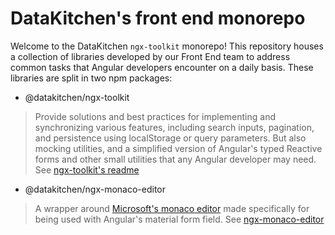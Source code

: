 # DataKitchen's front end monorepo 

Welcome to the DataKitchen `ngx-toolkit` monorepo! This repository houses a collection of libraries developed by our Front End team to address common tasks that Angular developers encounter on a daily basis. These libraries are split in <!-- three --> two npm packages: 
  - @datakitchen/ngx-toolkit 
  > Provide solutions and best practices for implementing and synchronizing various features, including search inputs, pagination, and persistence using localStorage or query parameters. But also mocking utilities, and a simplified version of Angular's typed Reactive forms and other small utilities that any Angular developer may need. See [ngx-toolkit's readme](https://github.com/davidecavaliere/ngx-toolkit/blob/feature/ci_cd/projects/core/README.md) 
  - @datakitchen/ngx-monaco-editor
  > A wrapper around [Microsoft's monaco editor](https://microsoft.github.io/monaco-editor/) made specifically for being used with Angular's material form field. See [ngx-monaco-editor](https://github.com/davidecavaliere/ngx-toolkit/blob/feature/ci_cd/projects/ngx-monaco-editor/README.md) 
  <!-- - @datakitchen/rxjs-marbles -->
  <!-- > A wrapper around rxjs' TestScheduler which is easier to use in unit tests and play nice with the `rxjs-scheduler` provider in `ngx-toolkit`  -->
  <!---->
